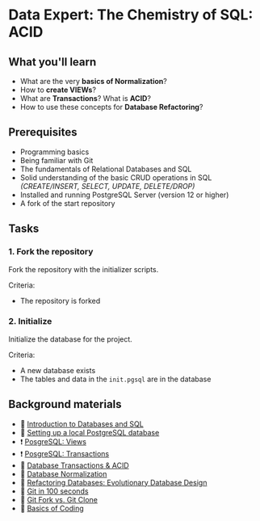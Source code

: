 # Data Expert: The Chemistry of SQL: ACID

## What you'll learn

* What are the very **basics of Normalization**?
* How to **create VIEWs**?
* What are **Transactions**? What is **ACID**?
* How to use these concepts for **Database Refactoring**?

## Prerequisites

* Programming basics
* Being familiar with Git
* The fundamentals of Relational Databases and SQL
* Solid understanding of the basic CRUD operations in SQL *(CREATE/INSERT, SELECT, UPDATE, DELETE/DROP)*
* Installed and running PostgreSQL Server (version 12 or higher)
* A fork of the start repository

## Tasks

### 1. Fork the repository

Fork the repository with the initializer scripts.

Criteria:

* The repository is forked

### 2. Initialize

Initialize the database for the project.

Criteria:

* A new database exists
* The tables and data in the `init.pgsql` are in the database

## Background materials

* 📖 [Introduction to Databases and SQL](https://codethechange.stanford.edu/guides/sql.html)
* 📖 [Setting up a local PostgreSQL database](https://www.prisma.io/dataguide/postgresql/setting-up-a-local-postgresql-database)
* ❗ [PosgreSQL: Views](https://www.postgresql.org/docs/current/tutorial-views.html)
* ❗ [PosgreSQL: Transactions](https://www.postgresql.org/docs/current/tutorial-transactions.html)
* 🎥 [Database Transactions & ACID](https://youtu.be/wHUOeXbZCYA)
* 🎥 [Database Normalization](https://youtu.be/siiYInWniFs)
* 📕 [Refactoring Databases: Evolutionary Database Design](https://www.martinfowler.com/books/refactoringDatabases.html)
* 🎥 [Git in 100 seconds](https://youtu.be/hwP7WQkmECE)
* 🎥 [Git Fork vs. Git Clone](https://youtu.be/6YQxkxw8nhE)
* 🎥 [Basics of Coding](https://youtu.be/I-k-iTUMQAY)
